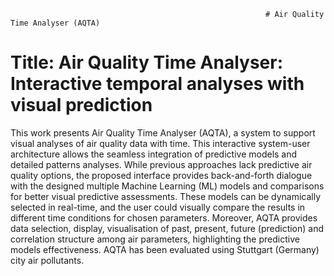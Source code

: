                                                              # Air Quality Time Analyser (AQTA)
# Title: Air Quality Time Analyser: Interactive temporal analyses with visual prediction
This work presents Air Quality Time Analyser (AQTA), a system to support visual analyses of air quality data with time. This interactive system-user architecture allows the seamless integration of predictive models and detailed patterns analyses. While previous approaches lack predictive air quality options, the proposed interface provides back-and-forth dialogue with the designed multiple Machine Learning (ML) models and comparisons for better visual predictive assessments. These models can be dynamically selected in real-time, and the user could visually compare the results in different time conditions for chosen parameters. Moreover, AQTA provides data selection, display, visualisation of past, present, future (prediction) and correlation structure among air parameters, highlighting the predictive models effectiveness. AQTA has been evaluated using Stuttgart (Germany) city air pollutants.

##
